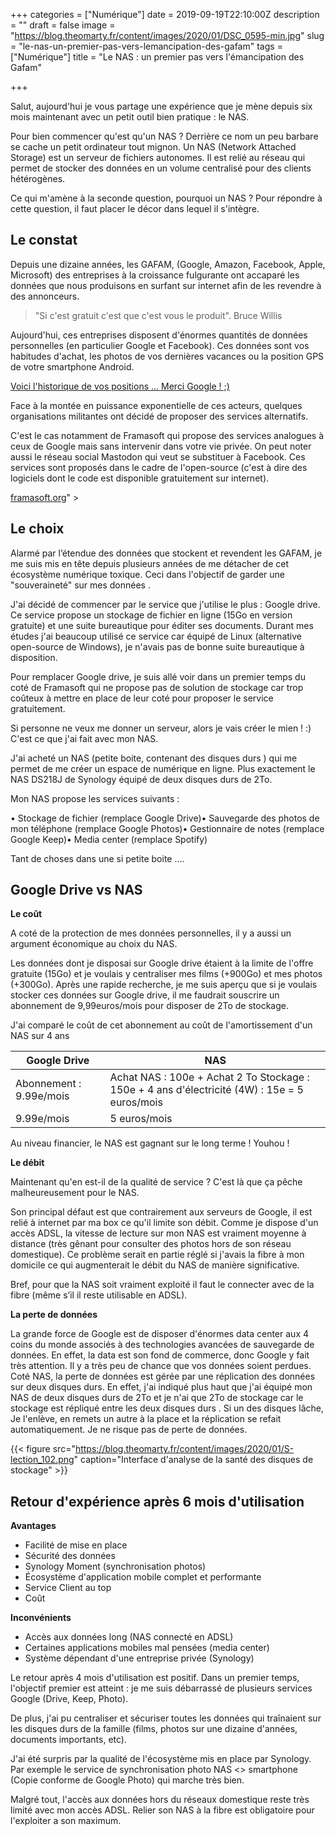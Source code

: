 +++
categories = ["Numérique"]
date = 2019-09-19T22:10:00Z
description = ""
draft = false
image = "https://blog.theomarty.fr/content/images/2020/01/DSC_0595-min.jpg"
slug = "le-nas-un-premier-pas-vers-lemancipation-des-gafam"
tags = ["Numérique"]
title = "Le NAS :  un premier pas vers l'émancipation des Gafam"

+++


Salut, aujourd'hui je vous partage une expérience que je mène depuis six mois maintenant avec un petit outil bien pratique : le NAS.

Pour bien commencer qu'est qu'un NAS ?  Derrière ce nom un peu barbare se cache un petit ordinateur tout mignon. Un NAS (Network Attached Storage) est un serveur de fichiers autonomes. Il est relié au réseau qui permet de stocker des données en un volume centralisé pour des clients hétérogènes.

Ce qui m'amène à la seconde question, pourquoi un NAS ? Pour répondre à  cette question, il faut placer le décor dans lequel il s'intègre.

## Le constat

Depuis une dizaine années, les GAFAM, (Google, Amazon, Facebook, Apple, Microsoft) des entreprises à la croissance fulgurante ont accaparé les données que nous produisons en surfant sur internet afin de les revendre à des annonceurs.

> "Si c'est gratuit c'est que c'est vous le produit". Bruce Willis

Aujourd'hui, ces entreprises disposent d'énormes quantités de données personnelles (en particulier Google et Facebook). Ces données sont vos habitudes d'achat, les photos de vos dernières vacances ou la position GPS de  votre smartphone Android.

[Voici l'historique de vos positions ... Merci Google !    ;)](https://www.google.fr/maps/timeline?pb)

Face à la montée en puissance exponentielle de ces acteurs, quelques organisations militantes ont décidé de proposer des services alternatifs.

C'est le cas notamment de Framasoft qui propose des services analogues à ceux de Google mais sans intervenir dans votre vie privée. On peut noter aussi le réseau social Mastodon qui veut se substituer à Facebook. Ces services sont proposés dans le cadre de l'open-source (c'est à dire des logiciels dont le code est disponible gratuitement sur internet).

 <a href="https://blog.theomarty.fr/le-nas-un-premier-pas-vers-lemancipation-des-gafam/framasoft.org">framasoft.org</a>" >

## Le choix

Alarmé par l’étendue  des données que stockent et revendent les GAFAM,  je me suis mis en tête depuis plusieurs années de me détacher de cet écosystème numérique toxique. Ceci dans l'objectif de garder une "souveraineté" sur mes données .

J'ai décidé de commencer par le service que j'utilise le plus : Google drive. Ce service propose un stockage de fichier en ligne (15Go en version gratuite) et une suite bureautique pour éditer ses documents. Durant mes études j'ai beaucoup utilisé ce service car équipé de Linux (alternative open-source de Windows), je n'avais pas de bonne suite bureautique à disposition.

Pour remplacer Google drive, je suis allé voir dans un premier temps du coté de Framasoft qui ne propose pas de solution de stockage car trop coûteux à mettre en place de leur coté pour proposer le service gratuitement.

Si personne ne veux me donner un serveur, alors je vais créer le mien ! :) C'est ce que j'ai fait  avec mon NAS.

J'ai acheté un NAS (petite boite, contenant des disques durs ) qui me permet de me créer un espace de numérique en ligne. Plus exactement le NAS DS218J de Synology équipé de deux disques durs  de 2To.

Mon NAS propose les services suivants  :

• Stockage de fichier (remplace Google Drive)• Sauvegarde des photos de mon téléphone (remplace Google Photos)• Gestionnaire de notes (remplace Google Keep)• Media center (remplace Spotify)

Tant de choses dans une si petite boite ....

## Google Drive vs NAS



**Le coût**

A coté de la protection de mes données personnelles, il y a aussi un argument économique au choix du NAS.

Les données dont je disposai sur Google drive étaient à la limite de l'offre gratuite (15Go) et je voulais y centraliser mes films (+900Go)  et mes photos (+300Go). Après une rapide recherche, je me suis aperçu que si je voulais stocker ces données sur Google drive, il me faudrait souscrire un abonnement de  9,99euros/mois pour disposer de 2To de stockage.

J'ai comparé le coût de cet abonnement au coût de l'amortissement d'un NAS sur 4 ans

|  Google Drive |  NAS |
|---|---|
| Abonnement : 9.99e/mois  | Achat NAS : 100e + Achat 2 To Stockage : 150e + 4 ans d'électricité (4W) : 15e = 5 euros/mois |
| 9.99e/mois | 5 euros/mois |

Au niveau financier, le NAS est gagnant sur le long terme  ! Youhou !

**Le débit**

Maintenant qu'en est-il de la qualité de service ? C'est là que ça pêche malheureusement pour le NAS.

Son principal défaut est que contrairement aux serveurs de Google, il est relié à internet par ma box ce qu'il limite son débit. Comme je dispose d'un accès ADSL, la vitesse de lecture sur mon NAS est vraiment moyenne à distance (très gênant pour consulter des photos hors de son réseau domestique). Ce problème serait en partie  réglé si j'avais la fibre à mon domicile ce qui augmenterait le débit du NAS de manière significative.

Bref, pour que la NAS soit vraiment exploité il faut le connecter avec de la fibre (même s’il il reste utilisable en ADSL).

**La perte de données**

La grande force de Google est de disposer d'énormes data center aux 4 coins du monde associés à des technologies avancées de sauvegarde de données. En effet, la data est son fond de commerce, donc Google y fait très attention. Il y a très peu de chance que vos données soient perdues. Coté NAS, la perte de données est gérée par une réplication des données sur deux disques durs.  En effet, j'ai indiqué  plus haut que j'ai équipé mon NAS de deux disques durs de 2To et je n'ai que 2To de stockage car le stockage est répliqué entre les deux disques  durs . Si un des disques lâche, Je l'enlève, en remets  un autre à la place et la réplication se refait automatiquement. Je ne risque pas de perte de données.

{{< figure src="https://blog.theomarty.fr/content/images/2020/01/S-lection_102.png" caption="Interface d'analyse de la santé des disques de stockage" >}}



## Retour d'expérience après 6 mois d'utilisation



**Avantages**
- Facilité de mise en place
- Sécurité des données
- Synology Moment (synchronisation photos)
- Écosystème d'application mobile complet et performante
- Service Client au top
-  Coût

**Inconvénients**
-   Accès aux données long (NAS connecté en ADSL)
-   Certaines applications mobiles mal pensées  (media center)
-   Système dépendant d'une entreprise privée (Synology)



Le retour après 4 mois d'utilisation est positif. Dans un premier temps, l'objectif premier est atteint : je me suis débarrassé de plusieurs services Google (Drive, Keep, Photo).

De plus, j'ai pu centraliser et sécuriser toutes les données qui traînaient sur les disques durs de la famille (films, photos sur une dizaine d'années, documents importants, etc).

J'ai été surpris par la qualité de l'écosystème mis en place par Synology. Par exemple le service de synchronisation photo NAS <> smartphone (Copie conforme de Google Photo) qui marche très bien.

Malgré  tout, l'accès aux données hors du réseaux domestique reste très limité avec mon accès ADSL. Relier son NAS à la fibre est obligatoire pour l'exploiter a son maximum.

